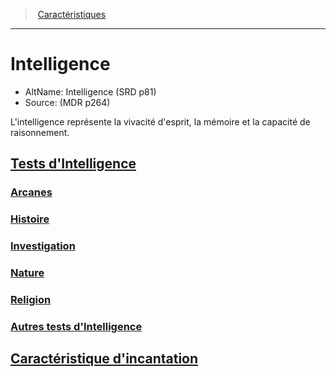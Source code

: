 ﻿---
!Items
Id: abilities_intelligence_hd.md#intelligence
RootId: abilities_intelligence_hd.md
ParentLink: abilities_hd.md
Name: Intelligence
ParentName: Caractéristiques
NameLevel: 1
AltName: Intelligence (SRD p81)
Source: (MDR p264)
---
>  [Caractéristiques](hd_abilities.md)

---


# Intelligence

- AltName: Intelligence (SRD p81)
- Source: (MDR p264)

L'intelligence représente la vivacité d'esprit, la mémoire et la capacité de raisonnement.



## [Tests d'Intelligence](hd_abilities_intelligence_tests_dintelligence.md)



### [Arcanes](hd_abilities_intelligence_arcanes.md)



### [Histoire](hd_abilities_intelligence_histoire.md)



### [Investigation](hd_abilities_intelligence_investigation.md)



### [Nature](hd_abilities_intelligence_nature.md)



### [Religion](hd_abilities_intelligence_religion.md)



### [Autres tests d'Intelligence](hd_abilities_intelligence_autres_tests_dintelligence.md)



## [Caractéristique d'incantation](hd_abilities_intelligence_caracteristique_dincantation.md)

